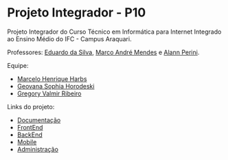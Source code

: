 # Projeto Integrador - P10 
Projeto Integrador do Curso Técnico em Informática para Internet Integrado ao Ensino Médio do IFC - Campus Araquari.

Professores: [Eduardo da Silva](https://github.com/eduardo-da-silva), [Marco André Mendes](https://github.com/marrcandre) e [Alann Perini](https://github.com/AlannKPerini).

Equipe:
- [Marcelo Henrique Harbs](https://github.com/MarceloHarbs)
- [Geovana Sophia Horodeski](https://github.com/horodeski)
- [Gregory Valmir Ribeiro](https://github.com/eugreg)

Links do projeto:

-  [Documentação](https://github.com/MarceloHarbs/P10-Documentcao)
-  [FrontEnd](https://github.com/horodeski/P10FrontEnd)
-  [BackEnd](github.com/marcoandre/pi-backend)
-  [Mobile](https://github.com/horodeski/P10Mobile)   
-  [Administração](https://github.com/horodeski/P10Administracao)
